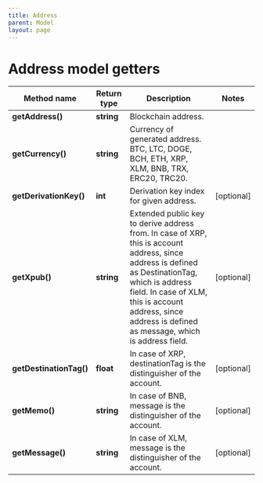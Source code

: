 ```yaml
---
title: Address
parent: Model
layout: page
---
```


# Address model getters

Method name | Return type | Description | Notes
------------ | ------------- | ------------- | -------------
**getAddress()** | **string** | Blockchain address. |
**getCurrency()** | **string** | Currency of generated address. BTC, LTC, DOGE, BCH, ETH, XRP, XLM, BNB, TRX, ERC20, TRC20. |
**getDerivationKey()** | **int** | Derivation key index for given address. | [optional]
**getXpub()** | **string** | Extended public key to derive address from. In case of XRP, this is account address, since address is defined as DestinationTag, which is address field. In case of XLM, this is account address, since address is defined as message, which is address field. | [optional]
**getDestinationTag()** | **float** | In case of XRP, destinationTag is the distinguisher of the account. | [optional]
**getMemo()** | **string** | In case of BNB, message is the distinguisher of the account. | [optional]
**getMessage()** | **string** | In case of XLM, message is the distinguisher of the account. | [optional]

